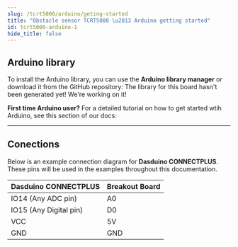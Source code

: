 ```yaml
---
slug: /tcrt5000/arduino/geting-started
title: "Obstacle sensor TCRT5000 \u2013 Arduino getting started"
id: tcrt5000-arduino-1
hide_title: false
---
```

## Arduino library

To install the Arduino library, you can use the **Arduino library manager** or download it from the GitHub repository:
<ErrorBox>The library for this board hasn't been generated yet! We're working on it!</ErrorBox> 

<InfoBox>

**First time Arduino user?** For a detailed tutorial on how to get started wtih Arduino, see this section of our docs:

<QuickLink  
  title="Getting started with Arduino"  
  description="A full, comprehensive tutorial on how to fully set up and upload code for the first time on an Arduino board, from scratch!"  
  url="/documentation/arduino/quick-start-guide"  
/>  

</InfoBox>

---

## Conections

Below is an example connection diagram for **Dasduino CONNECTPLUS**. These pins will be used in the examples throughout this documentation.

| **Dasduino CONNECTPLUS** | **Breakout Board** |
| ------------------------ | ------------------ |
| IO14 (Any ADC pin)       | A0                 |
| IO15 (Any Digital pin)   | D0                 |
| VCC                      | 5V                 |
| GND                      | GND                |